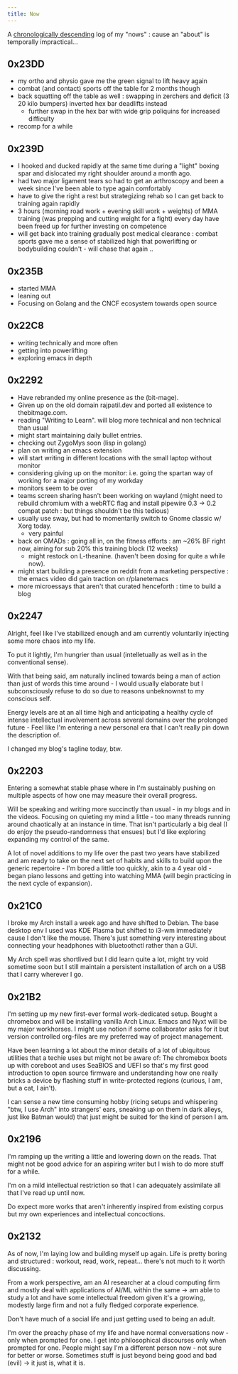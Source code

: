 ```yaml
---
title: Now
---
```


A [chronologically descending](https://github.com/rajp152k/buffer/blob/master/Content/20230712132109-timestamps.org) log of my "nows" : cause an "about" is
temporally impractical...  

## 0x23DD 

 - my ortho and physio gave me the green signal to lift heavy again
 - combat (and contact) sports off the table for 2 months though
 - back squatting off the table as well : swapping in zerchers and deficit (3 20 kilo bumpers) inverted hex bar deadlifts instead
   - further swap in the hex bar with wide grip poliquins for increased difficulty
 - recomp for a while

## 0x239D

 - I hooked and ducked rapidly at the same time during a "light" boxing spar and dislocated my right shoulder around a month ago.
 - had two major ligament tears so had to get an arthroscopy and been a week since I've been able to type again comfortably
 - have to give the right a rest but strategizing rehab so I can get back to training again rapidly
 - 3 hours (morning road work + evening skill work + weights) of MMA training (was prepping and cutting weight for a fight) every day have been freed up for further investing on competence
 - will get back into training gradually post medical clearance : combat sports gave me a sense of stabilized high that powerlifting or bodybuilding couldn't - will chase that again ..

## 0x235B 
 - started MMA 
 - leaning out 
 - Focusing on Golang and the CNCF ecosystem towards open source

## 0x22C8 

 - writing technically and more often
 - getting into powerlifting
 - exploring emacs in depth

## 0x2292

 - Have rebranded my online presence as the (bit-mage). 
 - Given up on the old domain rajpatil.dev and ported all existence to thebitmage.com.
 - reading "Writing to Learn". will blog more technical and non technical than usual
 - might start maintaining daily bullet entries.
 - checking out ZygoMys soon (lisp in golang)
 - plan on writing an emacs extension
 - will start writing in different locations with the small laptop without monitor
 - considering giving up on the monitor: i.e. going the spartan way of working for a major porting of my workday
 - monitors seem to be over
 - teams screen sharing hasn't been working on wayland (might need to rebuild chromium with a webRTC flag and install pipewire 0.3 -> 0.2 compat patch : but things shouldn't be this tedious)
 - usually use sway, but had to momentarily switch to Gnome classic w/ Xorg today.
   - very painful
 - back on OMADs : going all in, on the fitness efforts : am ~26% BF right now, aiming for sub 20% this training block (12 weeks)
   - might restock on L-theanine. (haven't been dosing for quite a while now).
 - might start building a presence on reddit from a marketing perspective : the emacs video did gain traction on r/planetemacs
 - more microessays that aren't that curated henceforth : time to build a blog

## 0x2247 

Alright, feel like I've stabilized enough and am currently voluntarily 
injecting some more chaos into my life.

To put it lightly, I'm hungrier than usual (intelletually as well as
in the conventional sense).

With that being said, am naturally inclined towards being a man of
action than just of words this time around - I would usually elaborate but I
subconsciously refuse to do so due to reasons unbeknownst to my
conscious self.

Energy levels are at an all time high and anticipating a healthy cycle of
intense intellectual involvement across several domains over the
prolonged future - Feel like I'm entering a new personal era that I
can't really pin down the description of.

I changed my blog's tagline today, btw.


## 0x2203

Entering a somewhat stable phase where in I'm
sustainably pushing on multiple aspects of how one may measure their
overall progress.  

Will be speaking and writing more succinctly than usual - in my blogs
and in the videos. Focusing on quieting my mind a little - too many
threads running around chaotically at an instance in time. That isn't
particularly a big deal (I do enjoy the pseudo-randomness that ensues)
but I'd like exploring expanding my control of the same.  

A lot of novel additions to my life over the past two years have
stabilized and am ready to take on the next set of habits and skills
to build upon the generic repertoire - I'm bored a little too quickly,
akin to a 4 year old - began piano lessons and getting into watching
MMA (will begin practicing in the next cycle of expansion).

## 0x21C0

I broke my Arch install a week ago and have shifted to Debian. The
base desktop env I used was KDE Plasma but shifted to i3-wm
immediately cause I don't like the mouse. There's just something very
interesting about connecting your headphones with bluetoothctl rather than
a GUI.

My Arch spell was shortlived but I did learn quite a lot, might try
void sometime soon but I still maintain a persistent installation of
arch on a USB that I carry wherever I go.

## 0x21B2

I'm setting up my new first-ever formal work-dedicated setup. Bought a
chromebox and will be installing vanilla Arch Linux. Emacs and Nyxt
will be my major workhorses. I might use notion if some collaborator
asks for it but version controlled org-files are my preferred way of
project management.  

Have been learning a lot about the minor details of a lot of
ubiquitous utilities that a techie uses but might not be aware of:
The chromebox boots up with coreboot and uses SeaBIOS and UEFI so
that's my first good introduction to open source firmware and
understanding how one really bricks a device by flashing stuff in
write-protected regions (curious, I am, but a cat, I ain't).  

I can sense a new time consuming hobby (ricing setups and whispering
"btw, I use Arch" into strangers' ears, sneaking up on them
in dark alleys, just like Batman would) that just might be suited for
the kind of person I am.  

## 0x2196

I'm ramping up the writing a little and lowering down on the
reads. That might not be good advice for an aspiring writer but I
wish to do more stuff for a while.  

I'm on a mild intellectual restriction so that I can adequately
assimilate all that I've read up until now.  

Do expect more works that aren't inherently inspired from existing
corpus but my own experiences and intellectual concoctions.

## 0x2132

As of now, I'm laying low and building myself up again. Life is
pretty boring and structured : workout, read, work, repeat... there's
not much to it worth discussing.  

From a work perspective, am an AI researcher at a cloud computing firm
and mostly deal with applications of AI/ML within the same -> am
able to study a lot and have some intellectual freedom given it's a
growing, modestly large firm and not a fully fledged corporate
experience.  

Don't have much of a social life and just getting used to
being an adult.  

I'm over the preachy phase of my life and have normal conversations
now - only when prompted for one. I get into philosophical discourses
only when prompted for one. People might say I'm a different person
now - not sure for better or worse. Sometimes stuff is just beyond
being good and bad (evil) -> it just is, what it is.  
